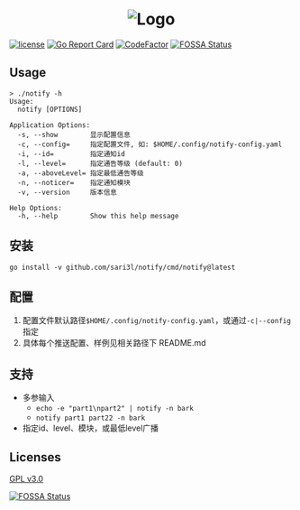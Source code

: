 <h1 align="center"><img src="https://raw.githubusercontent.com/sari3l/notify/main/static/logo.png" alt="Logo"/></h1>

[![license](https://img.shields.io/github/license/sari3l/notify?style=flat-square)](https://github.com/sari3l/notify/LIENCES)
[![Go Report Card](https://goreportcard.com/badge/github.com/sari3l/notify)](https://goreportcard.com/report/github.com/sari3l/notify)
[![CodeFactor](https://www.codefactor.io/repository/github/sari3l/notify/badge)](https://www.codefactor.io/repository/github/sari3l/notify)
[![FOSSA Status](https://app.fossa.com/api/projects/git%2Bgithub.com%2Fsari3l%2Fnotify.svg?type=shield)](https://app.fossa.com/projects/git%2Bgithub.com%2Fsari3l%2Fnotify?ref=badge_shield)

## Usage

```shell
> ./notify -h       
Usage:
  notify [OPTIONS]

Application Options:
  -s, --show        显示配置信息
  -c, --config=     指定配置文件, 如: $HOME/.config/notify-config.yaml
  -i, --id=         指定通知id
  -l, --level=      指定通告等级 (default: 0)
  -a, --aboveLevel= 指定最低通告等级
  -n, --noticer=    指定通知模块
  -v, --version     版本信息

Help Options:
  -h, --help        Show this help message
```

## 安装

```shell
go install -v github.com/sari3l/notify/cmd/notify@latest
```

## 配置

1. 配置文件默认路径`$HOME/.config/notify-config.yaml`，或通过`-c|--config`指定
2. 具体每个推送配置、样例见相关路径下 README.md

## 支持

- 多参输入
  - `echo -e "part1\npart2" | notify -n bark`
  - `notify part1 part22 -n bark`
- 指定id、level、模块，或最低level广播

## Licenses

[GPL v3.0](https://github.com/sari3l/nofity/blob/main/LICENSE)

[![FOSSA Status](https://app.fossa.com/api/projects/git%2Bgithub.com%2Fsari3l%2Fnotify.svg?type=large)](https://app.fossa.com/projects/git%2Bgithub.com%2Fsari3l%2Fnotify?ref=badge_large)
